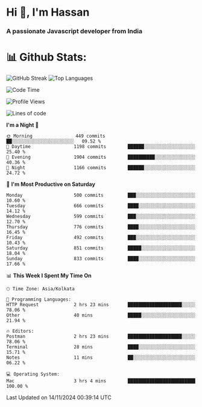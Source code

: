 # Hi 👋, I'm Hassan
### A passionate Javascript developer from India


# 📊 Github Stats:
![GitHub Streak](https://github-readme-streak-stats.herokuapp.com/?user=codeblooded47&theme=dracula&hide_border=false)
![Top Languages](https://github-readme-stats.vercel.app/api/top-langs/?username=codeblooded47&layout=compact&theme=dracula)



<!--START_SECTION:waka-->
![Code Time](http://img.shields.io/badge/Code%20Time-868%20hrs%2046%20mins-blue)

![Profile Views](http://img.shields.io/badge/Profile%20Views-0-blue)

![Lines of code](https://img.shields.io/badge/From%20Hello%20World%20I%27ve%20Written-23.8%20million%20lines%20of%20code-blue)

**I'm a Night 🦉** 

```text
🌞 Morning                449 commits         ██░░░░░░░░░░░░░░░░░░░░░░░   09.52 % 
🌆 Daytime                1198 commits        ██████░░░░░░░░░░░░░░░░░░░   25.40 % 
🌃 Evening                1904 commits        ██████████░░░░░░░░░░░░░░░   40.36 % 
🌙 Night                  1166 commits        ██████░░░░░░░░░░░░░░░░░░░   24.72 % 
```
📅 **I'm Most Productive on Saturday** 

```text
Monday                   500 commits         ███░░░░░░░░░░░░░░░░░░░░░░   10.60 % 
Tuesday                  666 commits         ████░░░░░░░░░░░░░░░░░░░░░   14.12 % 
Wednesday                599 commits         ███░░░░░░░░░░░░░░░░░░░░░░   12.70 % 
Thursday                 776 commits         ████░░░░░░░░░░░░░░░░░░░░░   16.45 % 
Friday                   492 commits         ███░░░░░░░░░░░░░░░░░░░░░░   10.43 % 
Saturday                 851 commits         █████░░░░░░░░░░░░░░░░░░░░   18.04 % 
Sunday                   833 commits         ████░░░░░░░░░░░░░░░░░░░░░   17.66 % 
```


📊 **This Week I Spent My Time On** 

```text
🕑︎ Time Zone: Asia/Kolkata

💬 Programming Languages: 
HTTP Request             2 hrs 23 mins       ████████████████████░░░░░   78.06 % 
Other                    40 mins             █████░░░░░░░░░░░░░░░░░░░░   21.94 % 

🔥 Editors: 
Postman                  2 hrs 23 mins       ████████████████████░░░░░   78.06 % 
Terminal                 28 mins             ████░░░░░░░░░░░░░░░░░░░░░   15.71 % 
Notes                    11 mins             ██░░░░░░░░░░░░░░░░░░░░░░░   06.22 % 

💻 Operating System: 
Mac                      3 hrs 4 mins        █████████████████████████   100.00 % 
```


 Last Updated on 14/11/2024 00:39:14 UTC
<!--END_SECTION:waka-->

